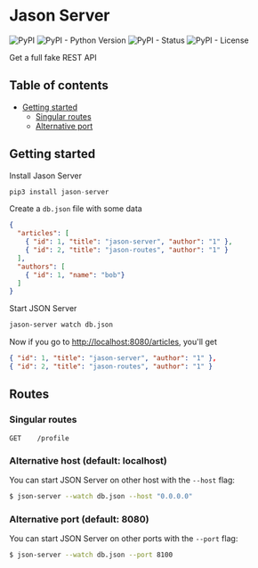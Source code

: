 # Jason Server 

![PyPI](https://img.shields.io/pypi/v/jason-server)
![PyPI - Python Version](https://img.shields.io/pypi/pyversions/jason-server)
![PyPI - Status](https://img.shields.io/pypi/status/jason-server)
![PyPI - License](https://img.shields.io/pypi/l/jason-server)

Get a full fake REST API

## Table of contents

<!-- toc -->

- [Getting started](#getting-started)
  - [Singular routes](#singular-routes)
  - [Alternative port](#alternative-port)

<!-- tocstop -->

## Getting started

Install Jason Server

```python
pip3 install jason-server
```

Create a `db.json` file with some data

```json
{
  "articles": [
    { "id": 1, "title": "jason-server", "author": "1" },
    { "id": 2, "title": "jason-routes", "author": "1" }
  ],
  "authors": [
    { "id": 1, "name": "bob"}
  ]
}
```

Start JSON Server

```bash
jason-server watch db.json
```

Now if you go to [http://localhost:8080/articles](http://localhost:8080/articles), you'll get

```json
{ "id": 1, "title": "jason-server", "author": "1" },
{ "id": 2, "title": "jason-routes", "author": "1" }
```

## Routes

### Singular routes

```
GET    /profile
```

### Alternative host (default: localhost)

You can start JSON Server on other host with the `--host` flag:

```bash
$ json-server --watch db.json --host "0.0.0.0"
```

### Alternative port (default: 8080)

You can start JSON Server on other ports with the `--port` flag:

```bash
$ json-server --watch db.json --port 8100
```



